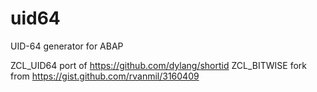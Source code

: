 # uid64
UID-64 generator for ABAP

ZCL_UID64 port of https://github.com/dylang/shortid
ZCL_BITWISE fork from https://gist.github.com/rvanmil/3160409
